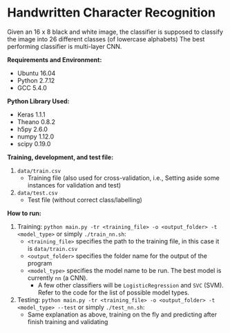 Handwritten Character Recognition
===================================
Given an 16 x 8 black and white image, the classifier is supposed to classify the image into 26 different classes (of lowercase alphabets)
The best performing classifier is multi-layer CNN.  

**Requirements and Environment:**  
- Ubuntu 16.04  
- Python 2.7.12  
- GCC 5.4.0  

**Python Library Used:**  
- Keras 1.1.1  
- Theano 0.8.2  
- h5py 2.6.0  
- numpy 1.12.0  
- scipy 0.19.0  

**Training, development, and test file:**

1. `data/train.csv`  
    - Training file (also used for cross-validation, i.e., Setting aside some instances for validation and test)  
3. `data/test.csv`  
    - Test file (without correct class/labelling)  

**How to run:**

1. Training: `python main.py -tr <training_file> -o <output_folder> -t <model_type>` or simply `./train_nn.sh`:  
    - `<training_file>` specifies the path to the training file, in this case it is `data/train.csv`  
    - `<output_folder>` specifies the folder name for the output of the program  
    - `<model_type>` specifies the model name to be run. The best model is currently `nn` (a CNN).  
      - A few other classifiers will be `LogisticRegression` and `SVC` (SVM). Refer to the code for the list of possible model types.  
2. Testing: `python main.py -tr <training_file> -o <output_folder> -t <model_type> --test` or simply `./test_nn.sh`:  
    - Same explanation as above, training on the fly and predicting after finish training and validating  
